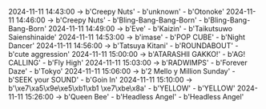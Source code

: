 2024-11-11 14:43:00 -> b'Creepy Nuts' - b'unknown' - b'Otonoke'
2024-11-11 14:46:00 -> b'Creepy Nuts' - b'Bling-Bang-Bang-Born' - b'Bling-Bang-Bang-Born'
2024-11-11 14:49:00 -> b'Eve' - b'Kaizin' - b'Taikutsuwo Saienshinaide'
2024-11-11 14:53:00 -> b'imase' - b'POP CUBE' - b'Night Dancer'
2024-11-11 14:56:00 -> b'Tatsuya Kitani' - b'ROUNDABOUT' - b'cute aggression'
2024-11-11 15:00:00 -> b'ATARASHII GAKKO!' - b'AG! CALLING' - b'Fly High'
2024-11-11 15:03:00 -> b'RADWIMPS' - b'Forever Daze' - b'Tokyo'
2024-11-11 15:06:00 -> b'2 Mello y Million Sunday' - b'SEEK your SOUND' - b'Goin In'
2024-11-11 15:10:00 -> b'\xe7\xa5\x9e\xe5\xb1\xb1 \xe7\xbe\x8a' - b'YELLOW' - b'YELLOW'
2024-11-11 15:26:00 -> b'Queen Bee' - b'Headless Angel' - b'Headless Angel'
